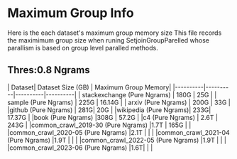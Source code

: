 # Maximum Group Info
Here is the each dataset's maximum group memory size
This file records the maximimum group size when runing SetjoinGroupParelled whose parallism is based on group level paralled methods.

## Thres:0.8 Ngrams
| Dataset| Dataset Size (GB) | Maximum Group Memory|
|----------|----------|----------|----------|
| stackexchange (Pure Ngrams)    | 180G | 25G |
| sample (Pure Ngrams)    | 225G | 16.14G | 
| arxiv (Pure Ngrams) | 200G | 33G |
|github  (Pure Ngrams) | 281G| 20G |
|wikipedia  (Pure Ngrams)| 233G| 17.37G |
|book (Pure Ngrams) |308G | 57.2G |
|c4 (Pure Ngrams) | 2.6T | 243G |
|common_crawl_2019-30 (Pure Ngrams) |1.7T | 165G | | 
|common_crawl_2020-05 (Pure Ngrams) |2.1T | | | 
|common_crawl_2021-04 (Pure Ngrams) |1.9T | | | 
|common_crawl_2022-05 (Pure Ngrams) |1.9T | | | 
|common_crawl_2023-06 (Pure Ngrams) |1.6T| | | 